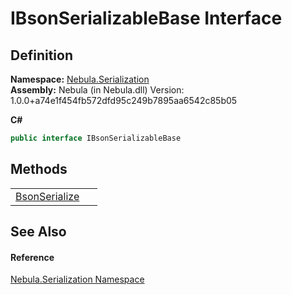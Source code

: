 # IBsonSerializableBase Interface




## Definition
**Namespace:** <a href="N_Nebula_Serialization">Nebula.Serialization</a>  
**Assembly:** Nebula (in Nebula.dll) Version: 1.0.0+a74e1f454fb572dfd95c249b7895aa6542c85b05

**C#**
``` C#
public interface IBsonSerializableBase
```



## Methods
<table>
<tr>
<td><a href="M_Nebula_Serialization_IBsonSerializableBase_BsonSerialize">BsonSerialize</a></td>
<td> </td></tr>
</table>

## See Also


#### Reference
<a href="N_Nebula_Serialization">Nebula.Serialization Namespace</a>  
